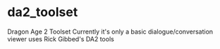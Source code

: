 # da2_toolset
Dragon Age 2 Toolset
Currently it's only a basic dialogue/conversation viewer
uses Rick Gibbed's DA2 tools
